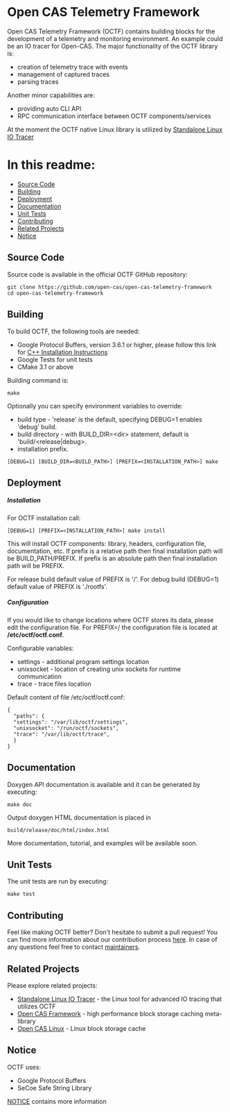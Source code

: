 # Open CAS Telemetry Framework

Open CAS Telemetry Framework (OCTF) contains building blocks for the development
of a telemetry and monitoring environment. An example could be an IO tracer for
Open-CAS. The major functionality of the OCTF library is:
 - creation of telemetry trace with events
 - management of captured traces
 - parsing traces

Another minor capabilities are:
- providing auto CLI API
- RPC communication interface between OCTF components/services

At the moment the OCTF native Linux library is utilized by
[Standalone Linux IO Tracer](https://github.com/Open-CAS/standalone-linux-io-tracer)

# In this readme:

* [Source Code](#source)
* [Building](#building)
* [Deployment](#deployment)
* [Documentation](#documentation)
* [Unit Tests](#unit_tests)
* [Contributing](#contributing)
* [Related Projects](#related_projects)
* [Notice](#notice)

<a id="source"></a>

## Source Code

Source code is available in the official OCTF GitHub repository:

~~~{.sh}
git clone https://github.com/open-cas/open-cas-telemetry-framework
cd open-cas-telemetry-framework
~~~

<a id="building"></a>

## Building

To build OCTF, the following tools are needed:
* Google Protocol Buffers, version 3.6.1 or higher, please follow this link for
[C++ Installation Instructions](https://github.com/google/protobuf/blob/master/src/README.md)
* Google Tests for unit tests
* CMake 3.1 or above

Building command is:

~~~{.sh}
make
~~~

Optionally you can specify environment variables to override:
- build type - 'release' is the default, specifying DEBUG=1 enables 'debug' build.
- build directory - with BUILD_DIR=&lt;dir&gt; statement, default is 'build/&lt;release|debug&gt;.
- installation prefix.

~~~{.sh}
[DEBUG=1] [BUILD_DIR=<BUILD_PATH>] [PREFIX=<INSTALLATION_PATH>] make
~~~

<a id="deployment"></a>

## Deployment

##### Installation

For OCTF installation call:

~~~{.sh}
[DEBUG=1] [PREFIX=<INSTALLATION_PATH>] make install
~~~

This will install OCTF components: library, headers, configuration file,
documentation, etc. If prefix is a relative path then final installation path
will be BUILD_PATH/PREFIX. If prefix is an absolute path then final installation
path will be PREFIX.

For release build default value of PREFIX is '/'. For debug build (DEBUG=1)
default value of PREFIX is './rootfs'.

##### Configuration

If you would like to change locations where OCTF stores its data, please
edit the configuration file. For PREFIX=/ the configuration file is located at
__/etc/octf/octf.conf__.

Configurable variables:
* settings - additional program settings location
* unixsocket - location of creating unix sockets for runtime communication
* trace - trace files location

Default content of file /etc/octf/octf.conf:

~~~{.sh}
{
  "paths": {
  "settings": "/var/lib/octf/settings",
  "unixsocket": "/run/octf/sockets",
  "trace": "/var/lib/octf/trace",
  }
}
~~~

<a id="documentation"></a>

## Documentation

Doxygen API documentation is available and it can be generated by executing:

~~~{.sh}
make doc
~~~

Output doxygen HTML documentation is placed in

~~~{.sh}
build/release/doc/html/index.html
~~~

More documentation, tutorial, and examples will be available soon.

<a id="unit_tests"></a>

## Unit Tests

The unit tests are run by executing:

~~~{.sh}
make test
~~~

<a id="contributing"></a>

## Contributing

Feel like making OCTF better? Don't hesitate to submit a pull request!
You can find more information about our contribution process
[here](https://github.com/Open-CAS/open-cas-telemetry-framework/blob/master/CONTRIBUTING.md).
In case of any questions feel free to contact [maintainers](mailto:mariusz.barczak@intel.com,tomasz.rybicki@intel.com).

<a id="related_projects"></a>

## Related Projects
Please explore related projects:
* [Standalone Linux IO Tracer](https://github.com/Open-CAS/standalone-linux-io-tracer) -
the Linux tool for advanced IO tracing that utilizes OCTF
* [Open CAS Framework](https://github.com/Open-CAS/ocf) - high performance block
storage caching meta-library
* [Open CAS Linux](https://github.com/Open-CAS/ocf) - Linux block storage cache

<a id="notice"></a>

## Notice

OCTF uses:
- Google Protocol Buffers
- SeCoe Safe String Library

[NOTICE](https://github.com/Open-CAS/open-cas-telemetry-framework/blob/master/doc/NOTICE)
contains more information

